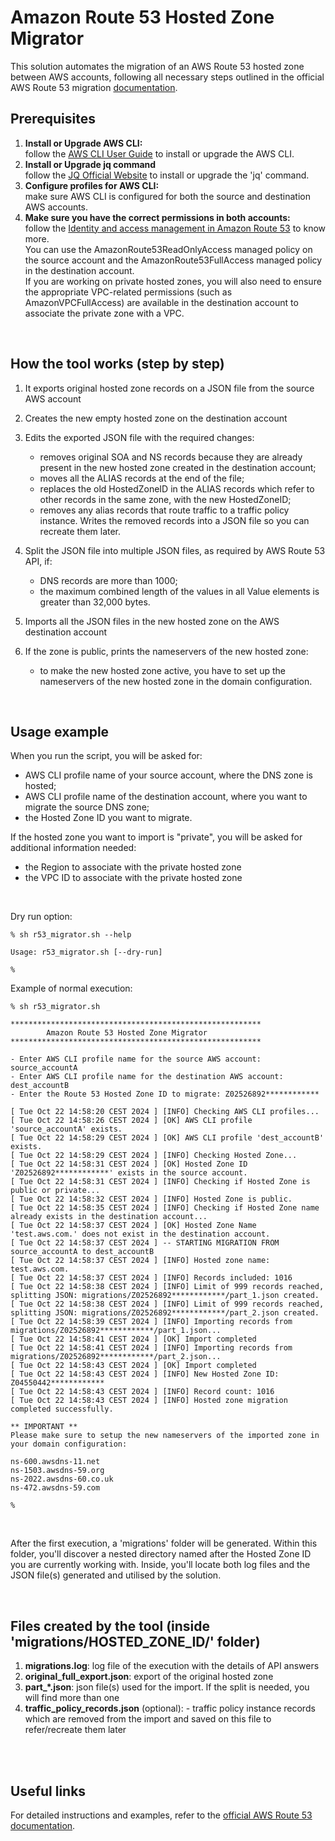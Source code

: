 # Amazon Route 53 Hosted Zone Migrator

This solution automates the migration of an AWS Route 53 hosted zone between AWS accounts, following all necessary steps outlined in the official AWS Route 53 migration [documentation](https://docs.aws.amazon.com/Route53/latest/DeveloperGuide/hosted-zones-migrating.html).

## Prerequisites
1. **Install or Upgrade AWS CLI:**<br/>
   follow the [AWS CLI User Guide](https://docs.aws.amazon.com/cli/latest/userguide/cli-configure-files.html) to install or upgrade the AWS CLI.
2. **Install or Upgrade jq command**<br/>
   follow the [JQ Official Website](https://jqlang.github.io/jq/download/) to install or upgrade the 'jq' command.
3. **Configure profiles for AWS CLI:**<br/>
   make sure AWS CLI is configured for both the source and destination AWS accounts.
4. **Make sure you have the correct permissions in both accounts:**<br/>
   follow the [Identity and access management in Amazon Route 53](https://docs.aws.amazon.com/Route53/latest/DeveloperGuide/auth-and-access-control.html) to know more.<br>
   You can use the AmazonRoute53ReadOnlyAccess managed policy on the source account and the AmazonRoute53FullAccess managed policy in the destination account.<br>
   If you are working on private hosted zones, you will also need to ensure the appropriate VPC-related permissions (such as AmazonVPCFullAccess) are available in the destination account to associate the private zone with a VPC.

<br/>

## How the tool works (step by step)

1. It exports original hosted zone records on a JSON file from the source AWS account

2. Creates the new empty hosted zone on the destination account

3. Edits the exported JSON file with the required changes:
   - removes original SOA and NS records because they are already present in the new hosted zone created in the destination account;
   - moves all the ALIAS records at the end of the file;
   - replaces the old HostedZoneID in the ALIAS records which refer to other records in the same zone, with the new HostedZoneID;
   - removes any alias records that route traffic to a traffic policy instance. Writes the removed records into a JSON file so you can recreate them later.

4. Split the JSON file into multiple JSON files, as required by AWS Route 53 API, if:
   - DNS records are more than 1000;
   - the maximum combined length of the values in all Value elements is greater than 32,000 bytes.

5. Imports all the JSON files in the new hosted zone on the AWS destination account

6. If the zone is public, prints the nameservers of the new hosted zone:
   - to make the new hosted zone active, you have to set up the nameservers of the new hosted zone in the domain configuration.

<br/>

## Usage example

When you run the script, you will be asked for:

- AWS CLI profile name of your source account, where the DNS zone is hosted;
- AWS CLI profile name of the destination account, where you want to migrate the source DNS zone;
- the Hosted Zone ID you want to migrate.

If the hosted zone you want to import is "private", you will be asked for additional information needed:

- the Region to associate with the private hosted zone
- the VPC ID to associate with the private hosted zone
<br/>

Dry run option:

```
% sh r53_migrator.sh --help

Usage: r53_migrator.sh [--dry-run]

%
```

Example of normal execution:

```
% sh r53_migrator.sh

********************************************************
        Amazon Route 53 Hosted Zone Migrator             
********************************************************

- Enter AWS CLI profile name for the source AWS account: source_accountA
- Enter AWS CLI profile name for the destination AWS account: dest_accountB
- Enter the Route 53 Hosted Zone ID to migrate: Z02526892************

[ Tue Oct 22 14:58:20 CEST 2024 ] [INFO] Checking AWS CLI profiles...
[ Tue Oct 22 14:58:26 CEST 2024 ] [OK] AWS CLI profile 'source_accountA' exists.
[ Tue Oct 22 14:58:29 CEST 2024 ] [OK] AWS CLI profile 'dest_accountB' exists.
[ Tue Oct 22 14:58:29 CEST 2024 ] [INFO] Checking Hosted Zone...
[ Tue Oct 22 14:58:31 CEST 2024 ] [OK] Hosted Zone ID 'Z02526892************' exists in the source account.
[ Tue Oct 22 14:58:31 CEST 2024 ] [INFO] Checking if Hosted Zone is public or private...
[ Tue Oct 22 14:58:32 CEST 2024 ] [INFO] Hosted Zone is public.
[ Tue Oct 22 14:58:35 CEST 2024 ] [INFO] Checking if Hosted Zone name already exists in the destination account...
[ Tue Oct 22 14:58:37 CEST 2024 ] [OK] Hosted Zone Name 'test.aws.com.' does not exist in the destination account.
[ Tue Oct 22 14:58:37 CEST 2024 ] -- STARTING MIGRATION FROM source_accountA to dest_accountB
[ Tue Oct 22 14:58:37 CEST 2024 ] [INFO] Hosted zone name: test.aws.com.
[ Tue Oct 22 14:58:37 CEST 2024 ] [INFO] Records included: 1016
[ Tue Oct 22 14:58:38 CEST 2024 ] [INFO] Limit of 999 records reached, splitting JSON: migrations/Z02526892************/part_1.json created.
[ Tue Oct 22 14:58:38 CEST 2024 ] [INFO] Limit of 999 records reached, splitting JSON: migrations/Z02526892************/part_2.json created.
[ Tue Oct 22 14:58:39 CEST 2024 ] [INFO] Importing records from migrations/Z02526892************/part_1.json...
[ Tue Oct 22 14:58:41 CEST 2024 ] [OK] Import completed
[ Tue Oct 22 14:58:41 CEST 2024 ] [INFO] Importing records from migrations/Z02526892************/part_2.json...
[ Tue Oct 22 14:58:43 CEST 2024 ] [OK] Import completed
[ Tue Oct 22 14:58:43 CEST 2024 ] [INFO] New Hosted Zone ID: Z04550442************
[ Tue Oct 22 14:58:43 CEST 2024 ] [INFO] Record count: 1016
[ Tue Oct 22 14:58:43 CEST 2024 ] [INFO] Hosted zone migration completed successfully.

** IMPORTANT **
Please make sure to setup the new nameservers of the imported zone in your domain configuration:

ns-600.awsdns-11.net
ns-1503.awsdns-59.org
ns-2022.awsdns-60.co.uk
ns-472.awsdns-59.com

%
```
<br/>

After the first execution, a 'migrations' folder will be generated. Within this folder, you'll discover a nested directory named after the Hosted Zone ID you are currently working with. 
Inside, you'll locate both log files and the JSON file(s) generated and utilised by the solution.

<br/>


## Files created by the tool (inside 'migrations/HOSTED_ZONE_ID/' folder)

1. **migrations.log**: log file of the execution with the details of API answers
2. **original_full_export.json**: export of the original hosted zone
3. **part_*.json**: json file(s) used for the import. If the split is needed, you will find more than one
4. **traffic_policy_records.json** (optional):  - traffic policy instance records which are removed from the import and saved on this file to refer/recreate them later

<br/><br/>

## Useful links

For detailed instructions and examples, refer to the [official AWS Route 53 documentation](https://docs.aws.amazon.com/Route53/latest/DeveloperGuide/hosted-zones-migrating.html).
